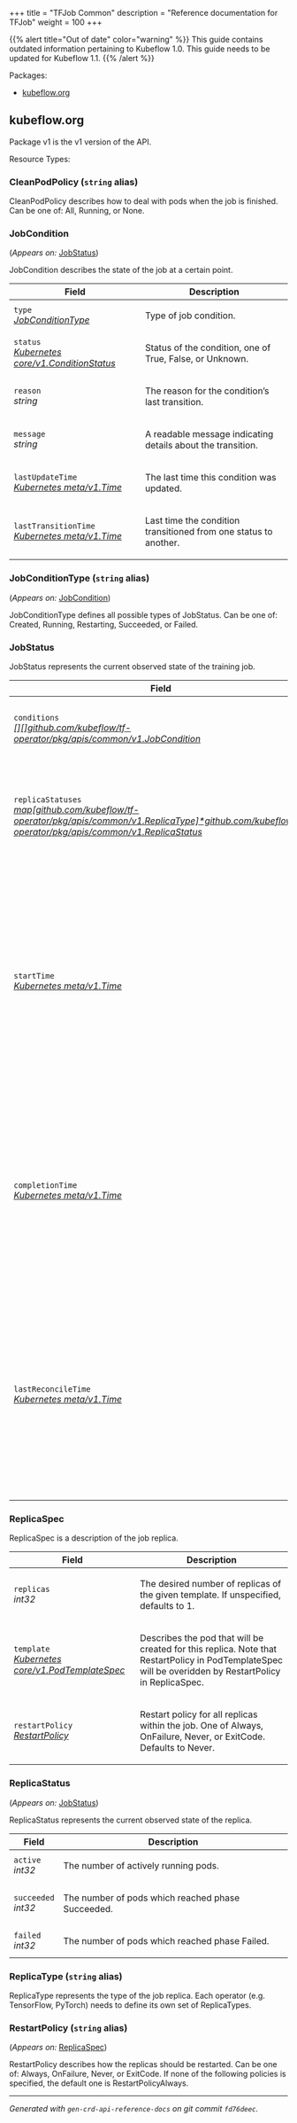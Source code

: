+++
title = "TFJob Common"
description = "Reference documentation for TFJob"
weight = 100
+++

{{% alert title="Out of date" color="warning" %}}
This guide contains outdated information pertaining to Kubeflow 1.0. This guide
needs to be updated for Kubeflow 1.1.
{{% /alert %}}

<p>Packages:</p>
<ul>
<li>
<a href="#kubeflow.org">kubeflow.org</a>
</li>
</ul>
<h2 id="kubeflow.org">kubeflow.org</h2>
<p>
<p>Package v1 is the v1 version of the API.</p>
</p>
Resource Types:
<ul></ul>
<h3 id="github.com/kubeflow/tf-operator/pkg/apis/common/v1.CleanPodPolicy">CleanPodPolicy
(<code>string</code> alias)</p></h3>
<p>
<p>CleanPodPolicy describes how to deal with pods when the job is finished. Can be one
of: All, Running, or None.</p>
</p>
<h3 id="github.com/kubeflow/tf-operator/pkg/apis/common/v1.JobCondition">JobCondition
</h3>
<p>
(<em>Appears on:</em>
<a href="#github.com%2fkubeflow%2ftf-operator%2fpkg%2fapis%2fcommon%2fv1.JobStatus">JobStatus</a>)
</p>
<p>
<p>JobCondition describes the state of the job at a certain point.</p>
</p>
<div class="table-responsive"><table class="table table-bordered">
<thead class="thead-light">
<tr>
<th>Field</th>
<th>Description</th>
</tr>
</thead>
<tbody>
<tr>
<td>
<code>type</code></br>
<em>
<a href="#github.com/kubeflow/tf-operator/pkg/apis/common/v1.JobConditionType">
JobConditionType
</a>
</em>
</td>
<td>
<p>Type of job condition.</p>
</td>
</tr>
<tr>
<td>
<code>status</code></br>
<em>
<a href="https://kubernetes.io/docs/reference/generated/kubernetes-api/v1.13/#conditionstatus-v1-core">
Kubernetes core/v1.ConditionStatus
</a>
</em>
</td>
<td>
<p>Status of the condition, one of True, False, or Unknown.</p>
</td>
</tr>
<tr>
<td>
<code>reason</code></br>
<em>
string
</em>
</td>
<td>
<p>The reason for the condition&rsquo;s last transition.</p>
</td>
</tr>
<tr>
<td>
<code>message</code></br>
<em>
string
</em>
</td>
<td>
<p>A readable message indicating details about the transition.</p>
</td>
</tr>
<tr>
<td>
<code>lastUpdateTime</code></br>
<em>
<a href="https://kubernetes.io/docs/reference/generated/kubernetes-api/v1.13/#time-v1-meta">
Kubernetes meta/v1.Time
</a>
</em>
</td>
<td>
<p>The last time this condition was updated.</p>
</td>
</tr>
<tr>
<td>
<code>lastTransitionTime</code></br>
<em>
<a href="https://kubernetes.io/docs/reference/generated/kubernetes-api/v1.13/#time-v1-meta">
Kubernetes meta/v1.Time
</a>
</em>
</td>
<td>
<p>Last time the condition transitioned from one status to another.</p>
</td>
</tr>
</tbody>
</table>
<h3 id="github.com/kubeflow/tf-operator/pkg/apis/common/v1.JobConditionType">JobConditionType
(<code>string</code> alias)</p></h3>
<p>
(<em>Appears on:</em>
<a href="#github.com%2fkubeflow%2ftf-operator%2fpkg%2fapis%2fcommon%2fv1.JobCondition">JobCondition</a>)
</p>
<p>
<p>JobConditionType defines all possible types of JobStatus. Can be one of:
Created, Running, Restarting, Succeeded, or Failed.</p>
</p>
<h3 id="github.com/kubeflow/tf-operator/pkg/apis/common/v1.JobStatus">JobStatus
</h3>
<p>
<p>JobStatus represents the current observed state of the training job.</p>
</p>
<div class="table-responsive"><table class="table table-bordered">
<thead class="thead-light">
<tr>
<th>Field</th>
<th>Description</th>
</tr>
</thead>
<tbody>
<tr>
<td>
<code>conditions</code></br>
<em>
<a href="#github.com/kubeflow/tf-operator/pkg/apis/common/v1.JobCondition">
[][]github.com/kubeflow/tf-operator/pkg/apis/common/v1.JobCondition
</a>
</em>
</td>
<td>
<p>An array of current observed job conditions.</p>
</td>
</tr>
<tr>
<td>
<code>replicaStatuses</code></br>
<em>
<a href="#github.com/kubeflow/tf-operator/pkg/apis/common/v1.ReplicaStatus">
map[github.com/kubeflow/tf-operator/pkg/apis/common/v1.ReplicaType]*github.com/kubeflow/tf-operator/pkg/apis/common/v1.ReplicaStatus
</a>
</em>
</td>
<td>
<p>A map from ReplicaType (key) to ReplicaStatus (value), specifying the status of each replica.</p>
</td>
</tr>
<tr>
<td>
<code>startTime</code></br>
<em>
<a href="https://kubernetes.io/docs/reference/generated/kubernetes-api/v1.13/#time-v1-meta">
Kubernetes meta/v1.Time
</a>
</em>
</td>
<td>
<p>Represents the time when the job was acknowledged by the job controller.
It is not guaranteed to be set in happens-before order across separate operations.
It is represented in RFC3339 form and is in UTC.</p>
</td>
</tr>
<tr>
<td>
<code>completionTime</code></br>
<em>
<a href="https://kubernetes.io/docs/reference/generated/kubernetes-api/v1.13/#time-v1-meta">
Kubernetes meta/v1.Time
</a>
</em>
</td>
<td>
<p>Represents the time when the job was completed. It is not guaranteed to
be set in happens-before order across separate operations.
It is represented in RFC3339 form and is in UTC.</p>
</td>
</tr>
<tr>
<td>
<code>lastReconcileTime</code></br>
<em>
<a href="https://kubernetes.io/docs/reference/generated/kubernetes-api/v1.13/#time-v1-meta">
Kubernetes meta/v1.Time
</a>
</em>
</td>
<td>
<p>Represents the last time when the job was reconciled. It is not guaranteed to
be set in happens-before order across separate operations.
It is represented in RFC3339 form and is in UTC.</p>
</td>
</tr>
</tbody>
</table>
<h3 id="github.com/kubeflow/tf-operator/pkg/apis/common/v1.ReplicaSpec">ReplicaSpec
</h3>
<p>
<p>ReplicaSpec is a description of the job replica.</p>
</p>
<div class="table-responsive"><table class="table table-bordered">
<thead class="thead-light">
<tr>
<th>Field</th>
<th>Description</th>
</tr>
</thead>
<tbody>
<tr>
<td>
<code>replicas</code></br>
<em>
int32
</em>
</td>
<td>
<p>The desired number of replicas of the given template.
If unspecified, defaults to 1.</p>
</td>
</tr>
<tr>
<td>
<code>template</code></br>
<em>
<a href="https://kubernetes.io/docs/reference/generated/kubernetes-api/v1.13/#podtemplatespec-v1-core">
Kubernetes core/v1.PodTemplateSpec
</a>
</em>
</td>
<td>
<p>Describes the pod that will be created for this replica. Note that
RestartPolicy in PodTemplateSpec will be overidden by RestartPolicy in ReplicaSpec.</p>
</td>
</tr>
<tr>
<td>
<code>restartPolicy</code></br>
<em>
<a href="#github.com/kubeflow/tf-operator/pkg/apis/common/v1.RestartPolicy">
RestartPolicy
</a>
</em>
</td>
<td>
<p>Restart policy for all replicas within the job.
One of Always, OnFailure, Never, or ExitCode.
Defaults to Never.</p>
</td>
</tr>
</tbody>
</table>
<h3 id="github.com/kubeflow/tf-operator/pkg/apis/common/v1.ReplicaStatus">ReplicaStatus
</h3>
<p>
(<em>Appears on:</em>
<a href="#github.com%2fkubeflow%2ftf-operator%2fpkg%2fapis%2fcommon%2fv1.JobStatus">JobStatus</a>)
</p>
<p>
<p>ReplicaStatus represents the current observed state of the replica.</p>
</p>
<div class="table-responsive"><table class="table table-bordered">
<thead class="thead-light">
<tr>
<th>Field</th>
<th>Description</th>
</tr>
</thead>
<tbody>
<tr>
<td>
<code>active</code></br>
<em>
int32
</em>
</td>
<td>
<p>The number of actively running pods.</p>
</td>
</tr>
<tr>
<td>
<code>succeeded</code></br>
<em>
int32
</em>
</td>
<td>
<p>The number of pods which reached phase Succeeded.</p>
</td>
</tr>
<tr>
<td>
<code>failed</code></br>
<em>
int32
</em>
</td>
<td>
<p>The number of pods which reached phase Failed.</p>
</td>
</tr>
</tbody>
</table>
<h3 id="github.com/kubeflow/tf-operator/pkg/apis/common/v1.ReplicaType">ReplicaType
(<code>string</code> alias)</p></h3>
<p>
<p>ReplicaType represents the type of the job replica. Each operator (e.g. TensorFlow, PyTorch)
needs to define its own set of ReplicaTypes.</p>
</p>
<h3 id="github.com/kubeflow/tf-operator/pkg/apis/common/v1.RestartPolicy">RestartPolicy
(<code>string</code> alias)</p></h3>
<p>
(<em>Appears on:</em>
<a href="#github.com%2fkubeflow%2ftf-operator%2fpkg%2fapis%2fcommon%2fv1.ReplicaSpec">ReplicaSpec</a>)
</p>
<p>
<p>RestartPolicy describes how the replicas should be restarted.
Can be one of: Always, OnFailure, Never, or ExitCode.
If none of the following policies is specified, the default one
is RestartPolicyAlways.</p>
</p>
<hr/>
<p><em>
Generated with <code>gen-crd-api-reference-docs</code>
on git commit <code>fd76deec</code>.
</em></p>
